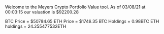 Welcome to the Meyers Crypto Portfolio Value tool. 
As of 03/08/21 at 00:03:15 our valuation is $92200.28 

BTC Price = $50784.65
 ETH Price = $1749.35
BTC Holdings = 0.98BTC
 ETH holdings = 24.255477532ETH 
